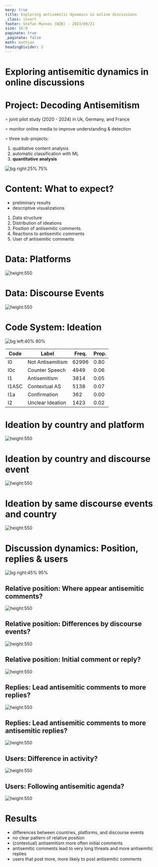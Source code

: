 ```yaml
---
marp: true
title: Exploring antisemitic dynamics in online discussions
_class: invert
footer: Stefan Munnes (WZB) - 2023/09/21
size: 16:9
paginate: true
_paginate: false
math: mathjax
headingDivider: 2
---
```


# Exploring antisemitic dynamics in online discussions

# **Project:** Decoding Antisemitism

$\circ$ joint pilot study (2020 - 2024) in Uk, Germany, and France

$\circ$ monitor online media to improve understanding & detection

$\circ$ three sub-projects:
  1. qualitative content analysis
  2. automatic classification with ML
  3. **quantitative analysis**

![bg right:25% 75%](img/institutes.png)

<!--
Decoding Antisemitism:
An AI-driven Study on Hate Speech and Imagery Online
- Goals: 
  1. insights (present and future of antisemitism)
  2. prevention and counter strategies
  3. improved automated detection
- collect and hand-code social media comments
- 
- discourse events as trigger for data collection
- four different platforms
-->

# **Content:** What to expect?

- preliminary results
- descriptive visualizations

1. Data structure
2. Distribution of ideations
3. Position of antisemitic comments
4. Reactions to antisemitic comments
5. User of antisemitic comments

<!--
- beginning of analysis
- explorative -> get used to data, explore patterns and connections
- semi-structured data, different variables
- not classic from theory, hypothesis, measure (survey) -> test
- explore (and discus) different ideas

- dynamics of discussion/threats
-->

# **Data:** Platforms

![height:550](plots/plot_comments_source_type.png)

<!--
- 
-->

# **Data:** Discourse Events

![height:550](plots/plot_comments_discourse.png)

<!--
- 
-->

# **Code System:** Ideation

![bg left:40% 80%](img/code_system.png)

| Code  | Label            | Freq. | Prop. |
| ----- | ---------------- | ----- | ----- |
| I0    | Not Antisemitism | 62996 | 0.80  |
| I0c   | Counter Speech   | 4949  | 0.06  |
| I1    | Antisemitism     | 3814  | 0.05  |
| I1ASC | Contextual AS    | 5138  | 0.07  |
| I1a   | Confirmation     | 362   | 0.00  |
| I2    | Unclear Ideation | 1423  | 0.02  |

<!--
- 7 main level with 156 sub-codes 
- ideation, conceptual, linguistic, semantic
- focus on 1) Ideation
- Ideation: 6 codes,
  - first two: not antisemitic or counter speech, most comments
  - second: antisemitic; contextual AS, confirmation
  - unclear ideation: not sure of deleted comments
-->

# **Ideation** by country and platform

![height:550](plots/plot_ideation_source_type.png)

<!--
Results:
- difference between countries: UK -> France -> Germany
- variation by platform: social media more than classic news outlets
- variation by ideation: some countries and pages, more explicit, more or less counter speech
-->

# **Ideation** by country and discourse event

![height:550](plots/plot_ideation_discourse.png)

<!--
- strong variation by topic: over all and explicit/implicit antisemitism
- for UK: 
  - most: explicit AS in arab-israeli conflict
  - less: DA ???
- for Germany: 
  - most: contextual AS for court process assistant concentration camp
  - less: ukraine ware, russion invasion
-->

# **Ideation** by same discourse events and country

![height:550](plots/plot_ideation_discourse_same.png)

<!--
- better country comparison: just topics in all three countries the same
- highest over all countries, also explicit, Arab-Israeli conflict
- but also strong differences: Germany Ukraine war least antisemitic comments, Uk and France nearly the same
-->

# **Discussion dynamics:** Position, replies & users

![bg right:45% 95%](img/fb_replies.png)
<!--
- use meta information and structural knowlege to examine patterns where antisemitic comments appear more likely
- without content (text)
-->

## **Relative position:** Where appear antisemitic comments?

![height:550](plots/plot_position.png)

<!--
- idea: pattern of timing?
- antisemitic more in the beginning?
- or after discussion was going for some time?
- relative position: where in the prolonging of the whole comment section?
- not date or time, just relative (b/c different length)
- results: 
  - no clear pattern
  - some variations, some peaks, but hard to interpret
  - seems some variation, but pooled over all documents
-->

## **Relative position:** Differences by discourse events?

![height:550](plots/plot_position_discourse.png)

<!--
- separate by 4 shared discourse events
- results:
  - more clearer differences
  - antisemitic comments for Vaccination in Israel event more often in the beginning and middle, but counter speech more in the end of discussion 

- again: no clear pattern -> needs more investigation
-->

## **Relative position:** Initial comment or reply?

![height:550](plots/plot_reply.png)

<!--
- if no clear differences over length of discussion:
  - how about difference in initiative or reaction?
- average: around 2/3 of all comments are replies
- as aspected: counter speech and confirmation more likely as a reply
- (contex) AS comments more likely to be initial comments
-->

## **Replies:** Lead antisemitic comments to more replies?

![height:550](plots/plot_reply_n.png)

<!--
- we saw: antisemitic comments more often initial
- but do people react to them?
- 
-->

## **Replies:** Lead antisemitic comments to more antisemitic replies?

![height:550](plots/plot_reply_antisem.png)

<!--
- 
-->

## **Users:** Difference in activity?

![height:550](plots/plot_user_coms_n.png)

<!--
- next two slides: who are the users writing antisemitic comments?
- compare users by name: no or at least one antisemitic comment
- result: on average users that write two or more comments 
-->

## **Users:** Following antisemitic agenda?

![height:550](plots/plot_user_coms_prop.png)

<!--
- if at least one comment is antisemitic -> what is with the other comments?
- if two comments: 1/3 both (all) are antisemitic
- proportion declines with amount of comments
- if 6 or more comments: just 1/3 of their comments are antisemitic
-->

# Results

- differences between countries, platforms, and discourse events
- no clear pattern of relative position
- (contextual) antisemitism more often initial comments
- antisemitic comments lead to very long threats and more antisemitic replies
- users that post more, more likely to post antisemitic comments

<!--
- multivariate models: quantify effect sizes by controlling for variables
- text characteristics & analytics (length, words, collocations)
- connection of comments
-->
